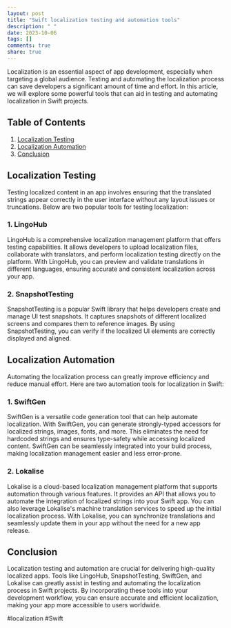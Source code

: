 ```yaml
---
layout: post
title: "Swift localization testing and automation tools"
description: " "
date: 2023-10-06
tags: []
comments: true
share: true
---
```


Localization is an essential aspect of app development, especially when targeting a global audience. Testing and automating the localization process can save developers a significant amount of time and effort. In this article, we will explore some powerful tools that can aid in testing and automating localization in Swift projects.

## Table of Contents
1. [Localization Testing](#localization-testing)
2. [Localization Automation](#localization-automation)
3. [Conclusion](#conclusion)

## Localization Testing
Testing localized content in an app involves ensuring that the translated strings appear correctly in the user interface without any layout issues or truncations. Below are two popular tools for testing localization:

### 1. LingoHub
LingoHub is a comprehensive localization management platform that offers testing capabilities. It allows developers to upload localization files, collaborate with translators, and perform localization testing directly on the platform. With LingoHub, you can preview and validate translations in different languages, ensuring accurate and consistent localization across your app.

### 2. SnapshotTesting
SnapshotTesting is a popular Swift library that helps developers create and manage UI test snapshots. It captures snapshots of different localized screens and compares them to reference images. By using SnapshotTesting, you can verify if the localized UI elements are correctly displayed and aligned.

## Localization Automation
Automating the localization process can greatly improve efficiency and reduce manual effort. Here are two automation tools for localization in Swift:

### 1. SwiftGen
SwiftGen is a versatile code generation tool that can help automate localization. With SwiftGen, you can generate strongly-typed accessors for localized strings, images, fonts, and more. This eliminates the need for hardcoded strings and ensures type-safety while accessing localized content. SwiftGen can be seamlessly integrated into your build process, making localization management easier and less error-prone.

### 2. Lokalise
Lokalise is a cloud-based localization management platform that supports automation through various features. It provides an API that allows you to automate the integration of localized strings into your Swift app. You can also leverage Lokalise's machine translation services to speed up the initial localization process. With Lokalise, you can synchronize translations and seamlessly update them in your app without the need for a new app release.

## Conclusion
Localization testing and automation are crucial for delivering high-quality localized apps. Tools like LingoHub, SnapshotTesting, SwiftGen, and Lokalise can greatly assist in testing and automating the localization process in Swift projects. By incorporating these tools into your development workflow, you can ensure accurate and efficient localization, making your app more accessible to users worldwide.

\#localization #Swift